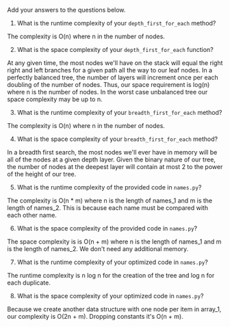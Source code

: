 Add your answers to the questions below.

1. What is the runtime complexity of your `depth_first_for_each` method?

The complexity is O(n) where n in the number of nodes.

2. What is the space complexity of your `depth_first_for_each` function?

At any given time, the most nodes we'll have on the stack will equal the right right and left branches for a given path all the way to our leaf nodes. In a perfectly balanced tree, the number of layers will increment once per each doubling of the number of nodes. Thus, our space requirement is log(n) where n is the number of nodes. In the worst case unbalanced tree our space complexity may be up to n.

3. What is the runtime complexity of your `breadth_first_for_each` method?

The complexity is O(n) where n in the number of nodes.

4. What is the space complexity of your `breadth_first_for_each` method?

In a breadth first search, the most nodes we'll ever have in memory will be all of the nodes at a given depth layer. Given the binary nature of our tree, the number of nodes at the deepest layer will contain at most 2 to the power of the height of our tree.

5. What is the runtime complexity of the provided code in `names.py`?

The complexity is O(n \* m) where n is the length of names_1 and m is the length of names_2. This is because each name must be compared with each other name.

6. What is the space complexity of the provided code in `names.py`?

The space complexity is is O(n + m) where n is the length of names_1 and m is the length of names_2. We don't need any additional memory.

7. What is the runtime complexity of your optimized code in `names.py`?

The runtime complexity is n log n for the creation of the tree and log n for each duplicate.

8. What is the space complexity of your optimized code in `names.py`?

Because we create another data structure with one node per item in array_1, our complexity is O(2n + m). Dropping constants it's O(n + m).
